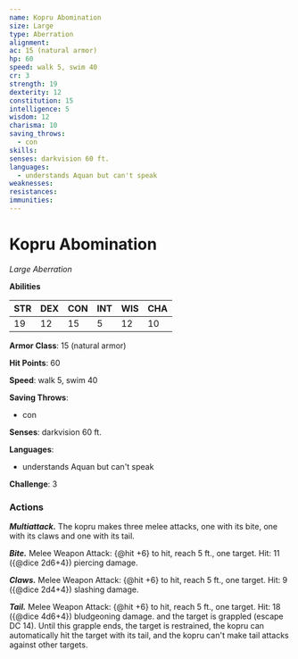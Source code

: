 ```yaml
---
name: Kopru Abomination
size: Large
type: Aberration
alignment: 
ac: 15 (natural armor)
hp: 60
speed: walk 5, swim 40
cr: 3
strength: 19
dexterity: 12
constitution: 15
intelligence: 5
wisdom: 12
charisma: 10
saving_throws:
  - con
skills:
senses: darkvision 60 ft.
languages:
  - understands Aquan but can't speak
weaknesses:
resistances:
immunities:
---
```


# Kopru Abomination

*Large Aberration*

**Abilities**

| STR | DEX | CON | INT | WIS | CHA |
| --- | --- | --- | --- | --- | --- |
| 19 | 12 | 15 | 5 | 12 | 10 |

**Armor Class**: 15 (natural armor)

**Hit Points**: 60

**Speed**: walk 5, swim 40

**Saving Throws**:
  - con

**Senses**: darkvision 60 ft.

**Languages**:
  - understands Aquan but can't speak

**Challenge**: 3

### Actions
***Multiattack.*** The kopru makes three melee attacks, one with its bite, one with its claws and one with its tail.

***Bite.*** Melee Weapon Attack: {@hit +6} to hit, reach 5 ft., one target. Hit: 11 ({@dice 2d6+4}) piercing damage.

***Claws.*** Melee Weapon Attack: {@hit +6} to hit, reach 5 ft., one target. Hit: 9 ({@dice 2d4+4}) slashing damage.

***Tail.*** Melee Weapon Attack: {@hit +6} to hit, reach 5 ft., one target. Hit: 18 ({@dice 4d6+4}) bludgeoning damage. and the target is grappled (escape DC 14). Until this grapple ends, the target is restrained, the kopru can automatically hit the target with its tail, and the kopru can't make tail attacks against other targets.


